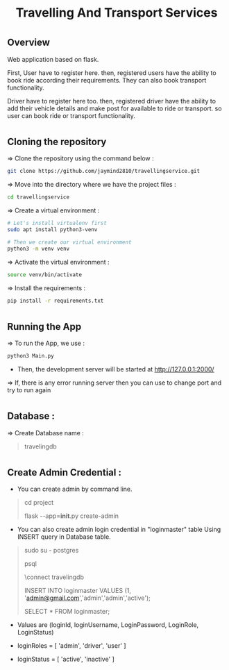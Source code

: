 <div align="center">

[//]: # (<img width="30%" src="https://user-images.githubusercontent.com/fav.PNG">)

# Travelling And Transport Services
</div>

#

## Overview

Web application based on flask.

First, User have to register here. then, registered users have the ability to book ride according their requirements. They can also book transport functionality.

Driver have to register here too. then, registered driver have the ability to add their vehicle details and make post for available to ride or transport. so user can book ride or transport functionality.

#

## Cloning the repository

=> Clone the repository using the command below :
```bash
git clone https://github.com/jaymind2810/travellingservice.git
```

=> Move into the directory where we have the project files : 
```bash
cd travellingservice
```

=> Create a virtual environment :
```bash
# Let's install virtualenv first
sudo apt install python3-venv

# Then we create our virtual environment
python3 -m venv venv
```

=> Activate the virtual environment :
```bash
source venv/bin/activate
```

=> Install the requirements :
```bash
pip install -r requirements.txt
```

#

## Running the App

=> To run the App, we use :
```bash
python3 Main.py
```

- Then, the development server will be started at http://127.0.0.1:2000/

=> If, there is any error running server then you can use to change port and try to run again

#

## Database :

=> Create Database name :
        
> travelingdb

#

## Create Admin Credential :

- You can create admin by command line.
> cd project
>
> flask --app=__init__.py create-admin


- You can also create admin login credential in "loginmaster" table Using INSERT query in Database table.

> sudo su - postgres
>
> psql
>
> \connect travelingdb
>
> INSERT INTO loginmaster VALUES (1, 'admin@gmail.com','admin','admin','active');
>
> SELECT * FROM loginmaster;

- Values are (loginId, loginUsername, LoginPassword, LoginRole, LoginStatus)

- loginRoles = [ 'admin', 'driver', 'user' ]

- loginStatus = [ 'active', 'inactive' ]



